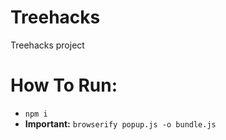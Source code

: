 # Treehacks
Treehacks project

# How To Run:
- `npm i`
- **Important:** `browserify popup.js -o bundle.js`
